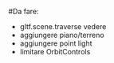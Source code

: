 #Da fare:

* gltf.scene.traverse vedere
* aggiungere piano/terreno
* aggiungere point light
* limitare OrbitControls